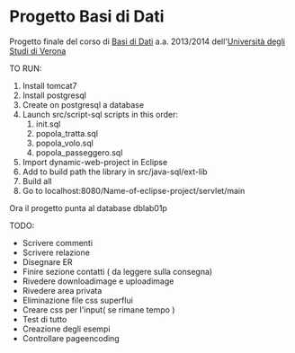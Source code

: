 Progetto Basi di Dati
=============
Progetto finale del corso di [Basi di Dati](http://www.di.univr.it/?ent=oi&codiceCs=S24&codins=12700&cs=420&discr=&discrCd=) a.a. 2013/2014 dell'[Università degli Studi di Verona](http://www.univr.it)

TO RUN:

1. Install tomcat7
2. Install postgresql
3. Create on postgresql a database
4. Launch src/script-sql scripts in this order:
    1. init.sql
    2. popola_tratta.sql
    3. popola_volo.sql
    4. popola_passeggero.sql
5. Import dynamic-web-project in Eclipse
6. Add to build path the library in src/java-sql/ext-lib
7. Build all
8. Go to localhost:8080/Name-of-eclipse-project/servlet/main

Ora il progetto punta al database dblab01p

TODO:
- Scrivere commenti
- Scrivere relazione
- Disegnare ER
- Finire sezione contatti ( da leggere sulla consegna)
- Rivedere downloadimage e uploadimage
- Rivedere area privata
- Eliminazione file css superflui
- Creare css per l'input( se rimane tempo )
- Test di tutto
- Creazione degli esempi
- Controllare pageencoding

